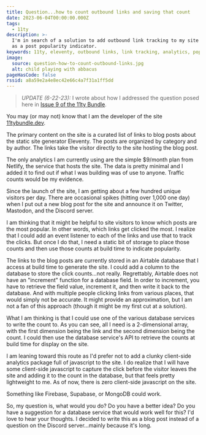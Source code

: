 ```yaml
---
title: Question...how to count outbound links and saving that count
date: 2023-06-04T00:00:00.000Z
tags:
  - 11ty
description: >-
  I'm in search of a solution to add outbound link tracking to my site for use
  as a post popularity indicator.
keywords: 11ty, eleventy, outbound links, link tracking, analytics, popularity
image:
  source: question-how-to-count-outbound-links.jpg
  alt: child playing with abbacus
pageHasCode: false
rssid: a8a59e2a4e8ec42e66c4a7f31a1ff5dd
---
```


> _UPDATE (6-22-23):_ I wrote about how I addressed the question posed here in [Issue 9 of the 11ty Bundle](https://11tybundle.dev/blog/11ty-bundle-9/).

You may (or may not) know that I am the developer of the site [11tybundle.dev](https://11tybundle.dev/).

The primary content on the site is a curated list of links to blog posts about the static site generator Eleventy. The posts are organized by category and by author. The links take the visitor directly to the site hosting the blog post.

The only analytics I am currently using are the simple $9/month plan from Netlify, the service that hosts the site. The data is pretty minimal and I added it to find out if what I was building was of use to anyone. Traffic counts would be my evidence.

Since the launch of the site, I am getting about a few hundred unique visitors per day. There are occasional spikes (hitting over 1,000 one day) when I put out a new blog post for the site and announce it on Twitter, Mastodon, and the Discord server.

I am thinking that it might be helpful to site visitors to know which posts are the most popular. In other words, which links get clicked the most. I realize that I could add an event listener to each of the links and use that to track the clicks. But once I do that, I need a static bit of storage to place those counts and then use those counts at build time to indicate popularity.

The links to the blog posts are currently stored in an Airtable database that I access at build time to generate the site. I could add a column to the database to store the click counts...not really. Regrettably, Airtable does not have an "increment" function for a database field. In order to increment, you have to retrieve the field value, increment it, and then write it back to the database. And with multiple people clicking links from various places, that would simply not be accurate. It might provide an approximation, but I am not a fan of this approach (though it might be my first cut at a solution).

What I am thinking is that I could use one of the various database services to write the count to. As you can see, all I need is a 2-dimensional array, with the first dimension being the link and the second dimension being the count. I could then use the database service's API to retrieve the counts at build time for display on the site.

I am leaning toward this route as I'd prefer not to add a clunky client-side analytics package full of javascript to the site. I do realize that I will have some client-side javascript to capture the click before the visitor leaves the site and adding it to the count in the database, but that feels pretty lightweight to me. As of now, there is zero client-side javascript on the site.

Something like Firebase, Supabase, or MongoDB could work.

So, my question is, what would you do? Do you have a better idea? Do you have a suggestion for a database service that would work well for this? I'd love to hear your thoughts. I decided to write this as a blog post instead of a question on the Discord server...mainly because it's long.